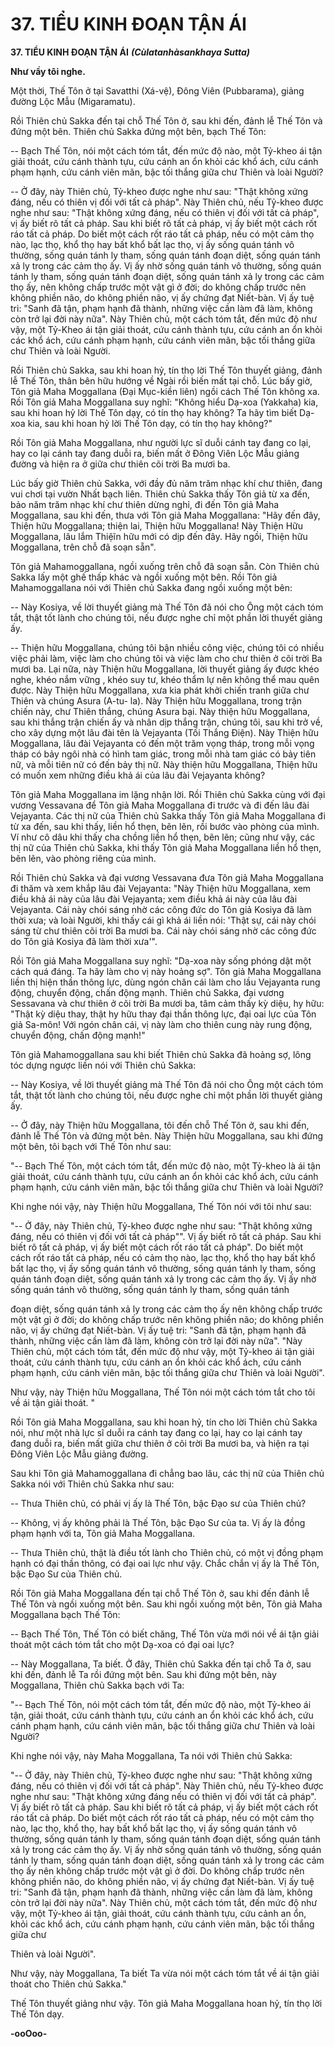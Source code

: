 # 37. TIỂU KINH ÐOẠN TẬN ÁI

**37. TIỂU KINH ÐOẠN TẬN ÁI**
***(Cùlatanhàsankhaya Sutta)***

**Như vầy tôi nghe.**

Một thời, Thế Tôn ở tại Savatthi (Xá-vệ), Ðông Viên (Pubbarama), giảng đường Lộc Mẫu
(Migaramatu).

Rồi Thiên chủ Sakka đến tại chỗ Thế Tôn ở, sau khi đến, đảnh lễ Thế Tôn và đứng một bên. Thiên chủ
Sakka đứng một bên, bạch Thế Tôn:

-- Bạch Thế Tôn, nói một cách tóm tắt, đến mức độ nào, một Tỷ-kheo ái tận giải thoát, cứu cánh thành
tựu, cứu cánh an ổn khỏi các khổ ách, cứu cánh phạm hạnh, cứu cánh viên mãn, bậc tối thắng giữa chư
Thiên và loài Người?

-- Ở đây, này Thiên chủ, Tỷ-kheo được nghe như sau: "Thật không xứng đáng, nếu có thiên vị đối với
tất cả pháp". Này Thiên chủ, nếu Tỷ-kheo được nghe như sau: "Thật không xứng đáng, nếu có thiên vị
đối với tất cả pháp", vị ấy biết rõ tất cả pháp. Sau khi biết rõ tất cả pháp, vị ấy biết một cách rốt ráo tất
cả pháp. Do biết một cách rốt ráo tất cả pháp, nếu có một cảm thọ nào, lạc thọ, khổ thọ hay bất khổ bất
lạc thọ, vị ấy sống quán tánh vô thường, sống quán tánh ly tham, sống quán tánh đoạn diệt, sống quán
tánh xả ly trong các cảm thọ ấy. Vị ấy nhờ sống quán tánh vô thường, sống quán tánh ly tham, sống
quán tánh đoạn diệt, sống quán tánh xả ly trong các cảm thọ ấy, nên không chấp trước một vật gì ở đời;
do không chấp trước nên không phiền não, do không phiền não, vị ấy chứng đạt Niết-bàn. Vị ấy tuệ tri:
"Sanh đã tận, phạm hạnh đã thành, những việc cần làm đã làm, không còn trở lại đời này nữa". Này
Thiên chủ, một cách tóm tắt, đến mức độ như vậy, một Tỷ-Kheo ái tận giải thoát, cứu cánh thành tựu,
cứu cánh an ổn khỏi các khổ ách, cứu cánh phạm hạnh, cứu cánh viên mãn, bậc tối thắng giữa chư Thiên
và loài Người.

Rồi Thiên chủ Sakka, sau khi hoan hỷ, tín thọ lời Thế Tôn thuyết giảng, đảnh lễ Thế Tôn, thân bên hữu
hướng về Ngài rồi biến mất tại chỗ. Lúc bấy giờ, Tôn giả Maha Moggallana (Ðại Mục-kiền liên) ngồi
cách Thế Tôn không xa. Rồi Tôn giả Maha Moggallana suy nghĩ: "Không hiểu Dạ-xoa (Yakkaha) kia,
sau khi hoan hỷ lời Thế Tôn dạy, có tín thọ hay không? Ta hãy tìm biết Dạ- xoa kia, sau khi hoan hỷ lời
Thế Tôn dạy, có tín thọ hay không?"

Rồi Tôn giả Maha Moggallana, như người lực sĩ duỗi cánh tay đang co lại, hay co lại cánh tay đang duỗi
ra, biến mất ở Ðông Viên Lộc Mẫu giảng đường và hiện ra ở giữa chư thiên cõi trời Ba mươi ba.

Lúc bấy giờ Thiên chủ Sakka, với đầy đủ năm trăm nhạc khí chư thiên, đang vui chơi tại vườn Nhất
bạch liên. Thiên chủ Sakka thấy Tôn giả từ xa đến, bảo năm trăm nhạc khí chư thiên dừng nghỉ, đi đến
Tôn giả Maha Moggallana, sau khi đến, thưa với Tôn giả Maha Moggallana: "Hãy đến đây, Thiện hữu
Moggallana; thiện lai, Thiện hữu Moggallana! Này Thiện Hữu Moggallana, lâu lắm Thiệĩn hữu mới có
dịp đến đây. Hãy ngồi, Thiện hữu Moggallana, trên chỗ đã soạn sẵn".

Tôn giả Mahamoggallana, ngồi xuống trên chỗ đã soạn sẵn. Còn Thiên chủ Sakka lấy một ghế thấp khác
và ngồi xuống một bên. Rồi Tôn giả Mahamoggallana nói với Thiên chủ Sakka đang ngồi xuống một
bên:

-- Này Kosiya, về lời thuyết giảng mà Thế Tôn đã nói cho Ông một cách tóm tắt, thật tốt lành cho chúng
tôi, nếu được nghe chỉ một phần lời thuyết giảng ấy.

-- Thiện hữu Moggallana, chúng tôi bận nhiều công việc, chúng tôi có nhiều việc phải làm, việc làm cho
chúng tôi và việc làm cho chư thiên ở cõi trời Ba mươi ba. Lại nữa, này Thiện hữu Moggallana, lời
thuyết giảng ấy được khéo nghe, khéo nắm vững , khéo suy tư, khéo thẩm lự nên không thể mau quên
được. Này Thiện hữu Moggallana, xưa kia phát khởi chiến tranh giữa chư Thiên và chúng Asura (A-tu-
la). Này Thiện hữu Moggallana, trong trận chiến này, chư Thiên thắng, chúng Asura bại. Này thiện hữu
Moggallana, sau khi thắng trận chiến ấy và nhân dịp thắng trận, chúng tôi, sau khi trở về, cho xây dựng
một lâu đài tên là Vejayanta (Tối Thắng Ðiện). Này Thiện hữu Moggallana, lâu đài Vejayanta có đến
một trăm vọng tháp, trong mỗi vọng tháp có bảy ngôi nhà có hình tam giác, trong mỗi nhà tam giác có
bảy tiên nữ, và mỗi tiên nữ có đến bảy thị nữ. Này thiện hữu Moggallana, Thiện hữu có muốn xem
những điều khả ái của lâu đài Vejayanta không?

Tôn giả Maha Moggallana im lặng nhận lời. Rồi Thiên chủ Sakka cùng với đại vương Vessavana để Tôn
giả Maha Moggallana đi trước và đi đến lâu đài Vejayanta. Các thị nữ của Thiên chủ Sakka thấy Tôn giả
Maha Moggallana đi từ xa đến, sau khi thấy, liền hổ thẹn, bẽn lẽn, rồi bước vào phòng của mình. Ví như
cô dâu khi thấy cha chồng liền hổ thẹn, bẽn lẽn; cũng như vậy, các thị nữ của Thiên chủ Sakka, khi thấy
Tôn giả Maha Moggallana liền hổ thẹn, bẽn lẽn, vào phòng riêng của mình.

Rồi Thiên chủ Sakka và đại vương Vessavana đưa Tôn giả Maha Moggallana đi thăm và xem khắp lâu
đài Vejayanta: "Này Thiện hữu Moggallana, xem điều khả ái này của lâu đài Vejayanta; xem điều khả ái
này của lâu đài Vejayanta. Cái này chói sáng nhờ các công đức do Tôn giả Kosiya đã làm thời xưa; và
loài Người, khi thấy cái gì khả ái liền nói: 'Thật sự, cái này chói sáng từ chư thiên cõi trời Ba mươi ba.
Cái này chói sáng nhờ các công đức do Tôn giả Kosiya đã làm thời xưa'".

Rồi Tôn giả Maha Moggallana suy nghĩ: "Dạ-xoa này sống phóng dật một cách quá đáng. Ta hãy làm
cho vị này hoảng sợ". Tôn giả Maha Moggallana liền thị hiện thần thông lực, dùng ngón chân cái làm
cho lầu Vejayanta rung động, chuyển động, chấn động mạnh. Thiên chủ Sakka, đại vương Sessavana và
chư thiên ở cõi trời Ba mươi ba, tâm cảm thấy kỳ diệu, hy hữu: "Thật kỳ diệu thay, thật hy hữu thay đại
thần thông lực, đại oai lực của Tôn giả Sa-môn! Với ngón chân cái, vị này làm cho thiên cung này rung
động, chuyển động, chấn động mạnh!"

Tôn giả Mahamoggallana sau khi biết Thiên chủ Sakka đã hoảng sợ, lông tóc dựng ngược liền nói với
Thiên chủ Sakka:

-- Này Kosiya, về lời thuyết giảng mà Thế Tôn đã nói cho Ông một cách tóm tắt, thật tốt lành cho chúng
tôi, nếu được nghe chỉ một phần lời thuyết giảng ấy.

-- Ở đây, này Thiện hữu Moggallana, tôi đến chỗ Thế Tôn ở, sau khi đến, đảnh lễ Thế Tôn và đứng một
bên. Này Thiện hữu Moggallana, sau khi đứng một bên, tôi bạch với Thế Tôn như sau:

"-- Bạch Thế Tôn, một cách tóm tắt, đến mức độ nào, một Tỷ-kheo là ái tận giải thoát, cứu cánh thành
tựu, cứu cánh an ổn khỏi các khổ ách, cứu cánh phạm hạnh, cứu cánh viên mãn, bậc tối thắng giữa chư
Thiên và loài Người?

Khi nghe nói vậy, này Thiện hữu Moggallana, Thế Tôn nói với tôi như sau:

"-- Ở đây, này Thiên chủ, Tỷ-kheo được nghe như sau: "Thật không xứng đáng, nếu có thiên vị đối với
tất cả pháp"". Vị ấy biết rõ tất cả pháp. Sau khi biết rõ tất cả pháp, vị ấy biết một cách rốt ráo tất cả
pháp". Do biết một cách rốt ráo tất cả pháp, nếu có cảm thọ nào, lạc thọ, khổ thọ hay bất khổ bất lạc thọ,
vị ấy sống quán tánh vô thường, sống quán tánh ly tham, sống quán tánh đoạn diệt, sống quán tánh xả ly
trong các cảm thọ ấy. Vị ấy nhờ sống quán tánh vô thường, sống quán tánh ly tham, sống quán tánh

đoạn diệt, sống quán tánh xả ly trong các cảm thọ ấy nên không chấp trước một vật gì ở đời; do không
chấp trước nên không phiền não; do không phiền não, vị ấy chứng đạt Niết-bàn. Vị ấy tuệ tri: "Sanh đã
tận, phạm hạnh đã thành, những việc cần làm đã làm, không còn trở lại đời này nữa". "Này Thiên chủ,
một cách tóm tắt, đến mức độ như vậy, một Tỷ-kheo ái tận giải thoát, cứu cánh thành tựu, cứu cánh an
ổn khỏi các khổ ách, cứu cánh phạm hạnh, cứu cánh viên mãn, bậc tối thắng giữa chư Thiên và loài
Người".

Như vậy, này Thiện hữu Moggallana, Thế Tôn nói một cách tóm tắt cho tôi về ái tận giải thoát. "

Rồi Tôn giả Maha Moggallana, sau khi hoan hỷ, tín cho lời Thiên chủ Sakka nói, như một nhà lực sĩ
duỗi ra cánh tay đang co lại, hay co lại cánh tay đang duỗi ra, biến mất giữa chư thiên ở cõi trời Ba mươi
ba, và hiện ra tại Ðông Viên Lộc Mẫu giảng đường.

Sau khi Tôn giả Mahamoggallana đi chẳng bao lâu, các thị nữ của Thiên chủ Sakka nói với Thiên chủ
Sakka như sau:

-- Thưa Thiên chủ, có phải vị ấy là Thế Tôn, bậc Ðạo sư của Thiên chủ?

-- Không, vị ấy không phải là Thế Tôn, bậc Ðạo Sư của ta. Vị ấy là đồng phạm hạnh với ta, Tôn giả
Maha Moggallana.

-- Thưa Thiên chủ, thật là điều tốt lành cho Thiên chủ, có một vị đồng phạm hạnh có đại thần thông, có
đại oai lực như vậy. Chắc chắn vị ấy là Thế Tôn, bậc Ðạo Sư của Thiên chủ.

Rồi Tôn giả Maha Moggallana đến tại chỗ Thế Tôn ở, sau khi đến đảnh lễ Thế Tôn và ngồi xuống một
bên. Sau khi ngồi xuống một bên, Tôn giả Maha Moggallana bạch Thế Tôn:

-- Bạch Thế Tôn, Thế Tôn có biết chăng, Thế Tôn vừa mới nói về ái tận giải thoát một cách tóm tắt cho
một Dạ-xoa có đại oai lực?

-- Này Moggallana, Ta biết. Ở đây, Thiên chủ Sakka đến tại chỗ Ta ở, sau khi đến, đảnh lễ Ta rồi đứng
một bên. Sau khi đứng một bên, này Moggallana, Thiên chủ Sakka bạch với Ta:

"-- Bạch Thế Tôn, nói một cách tóm tắt, đến mức độ nào, một Tỷ-kheo ái tận, giải thoát, cứu cánh thành
tựu, cứu cánh an ổn khỏi các khổ ách, cứu cánh phạm hạnh, cứu cánh viên mãn, bậc tối thắng giữa chư
Thiên và loài Người?

Khi nghe nói vậy, này Maha Moggallana, Ta nói với Thiên chủ Sakka:

"-- Ở đây, này Thiên chủ, Tỷ-kheo được nghe như sau: "Thật không xứng đáng, nếu có thiên vị đối với
tất cả pháp". Này Thiên chủ, nếu Tỷ-kheo được nghe như sau: "Thật không xứng đáng nếu có thiên vị
đối với tất cả pháp". Vị ấy biết rõ tất cả pháp. Sau khi biết rõ tất cả pháp, vị ấy biết một cách rốt ráo tất
cả pháp. Do biết một cách rốt ráo tất cả pháp, nếu có một cảm thọ nào, lạc thọ, khổ thọ, hay bất khổ bất
lạc thọ, vị ấy sống quán tánh vô thường, sống quán tánh ly tham, sống quán tánh đoạn diệt, sống quán
tánh xả ly trong các cảm thọ ấy. Vị ấy nhờ sống quán tánh vô thường, sống quán tánh ly tham, sống
quán tánh đoạn diệt, sống quán tánh xả ly trong các cảm thọ ấy nên không chấp trước một vật gì ở đời.
Do không chấp trước nên không phiền não, do không phiền não, vị ấy chứng đạt Niết-bàn. Vị ấy tuệ tri:
"Sanh đã tận, phạm hạnh đã thành, những việc cần làm đã làm, không còn trở lại đời này nữa". Này
Thiên chủ, một cách tóm tắt, đến mức độ như vậy, một Tỷ-kheo ái tận, giải thoát, cứu cánh thành tựu,
cứu cảnh an ổn, khỏi các khổ ách, cứu cánh phạm hạnh, cứu cánh viên mãn, bậc tối thắng giữa chư

Thiên và loài Người".

Như vậy, này Moggallana, Ta biết Ta vừa nói một cách tóm tắt về ái tận giải thoát cho Thiên chủ
Sakka."

Thế Tôn thuyết giảng như vậy. Tôn giả Maha Moggallana hoan hỷ, tín thọ lời Thế Tôn dạy.

**-ooOoo-**

